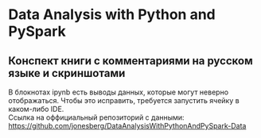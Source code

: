 # Data Analysis with Python and PySpark  
## Конспект книги с комментариями на русском языке и скриншотами  
В блокнотах ipynb есть выводы данных, которые могут неверно отображаться. Чтобы это исправить, требуется запустить ячейку в каком-либо IDE.  
Ссылка на оффициальный репозиторий с данными: https://github.com/jonesberg/DataAnalysisWithPythonAndPySpark-Data 
